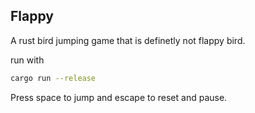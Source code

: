 ## Flappy

A rust bird jumping game that is definetly not flappy bird.

run with 

```bash
cargo run --release
```

Press space to jump and escape to reset and pause.
